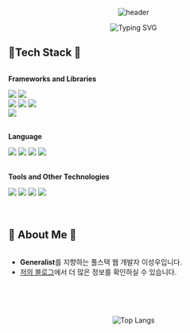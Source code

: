 <div align="center">

![header](https://capsule-render.vercel.app/api?type=waving&color=6994CDEE&text=&animation=twinkling&height=80)

![Typing SVG](https://readme-typing-svg.demolab.com?font=Alkatra&weight=500&size=45&duration=3500&pause=3&color=6994CDEE&center=false&vCenter=false&multiline=true&repeat=false&width=1000&height=100&lines=Welcome+to+Lukaid's+GitHub!👋)

</div>

## 🔨Tech Stack 🔨

<div style="display:flex; flex-direction:column; align-items:flex-start;">
    <p><strong>Frameworks and Libraries</strong></p>
    <div>
        <img src="https://img.shields.io/badge/svelte-%23f1413d.svg?style=for-the-badge&logo=svelte&logoColor=white">
        <img src="https://img.shields.io/badge/sveltekit-%23f1413d.svg?style=for-the-badge&logo=svelte&logoColor=white">
        <br />
        <img src="https://img.shields.io/badge/React-61DAFB?style=for-the-badge&logo=react&logoColor=black">
        <img src="https://img.shields.io/badge/Next.js-000000?style=for-the-badge&logo=next.js&logoColor=white">
        <img src="https://img.shields.io/badge/Flutter-02569B?style=for-the-badge&logo=flutter&logoColor=white">
        <br />
        <img src="https://img.shields.io/badge/django-092E20?style=for-the-badge&logo=django&logoColor=white"> 
    </div>
    <br />
    <p><strong>Language</strong></p>
    <div>
        <img src="https://img.shields.io/badge/python-3776AB?style=for-the-badge&logo=python&logoColor=white"> 
        <img src="https://img.shields.io/badge/javascript-F7DF1E?style=for-the-badge&logo=javascript&logoColor=black"> 
        <img src="https://img.shields.io/badge/Typescript-3178C6?style=for-the-badge&logo=typescript&logoColor=white">
        <img src="https://img.shields.io/badge/dart-0175C2?style=for-the-badge&logo=dart&logoColor=white">
    </div>
    <br />
    <p><strong>Tools and Other Technologies</strong></p>
    <div>
        <img src="https://img.shields.io/badge/docker-2496ED?style=for-the-badge&logo=docker&logoColor=white">
        <img src="https://img.shields.io/badge/github-181717?style=for-the-badge&logo=github&logoColor=white">
        <img src="https://img.shields.io/badge/aws-232F3E?style=for-the-badge&logo=amazon-aws&logoColor=white">
        <img src="https://img.shields.io/badge/ubuntu-E95420?style=for-the-badge&logo=ubuntu&logoColor=white">
    </div>
</div>

<br />
<br />

## 🔨 About Me 🔨

<div style="display:flex; flex-direction:column; align-items:flex-start;">

- **Generalist**를 지향하는 풀스택 웹 개발자 이성우입니다.
- [저의 블로그](https://www.lukaid.me/main)에서 더 많은 정보를 확인하실 수 있습니다.

</div>

<br />
<br />
<br />

<div align="center">

![Top Langs](https://github-readme-stats.vercel.app/api/top-langs/?username=lukaid-dev&layout=compact&theme=dracula)

</div>
